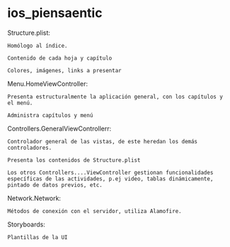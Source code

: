 # ios_piensaentic

Structure.plist:

    Homólogo al índice.

    Contenido de cada hoja y capítulo

    Colores, imágenes, links a presentar


Menu.HomeViewController:

    Presenta estructuralmente la aplicación general, con los capítulos y el menú.

    Administra capítulos y menú


Controllers.GeneralViewControllerr:

    Controlador general de las vistas, de este heredan los demás controladores.

    Presenta los contenidos de Structure.plist

    Los otros Controllers....ViewController gestionan funcionalidades específicas de las actividades, p.ej video, tablas dinámicamente, pintado de datos previos, etc.


Network.Network:

    Métodos de conexión con el servidor, utiliza Alamofire.


Storyboards:

    Plantillas de la UI

